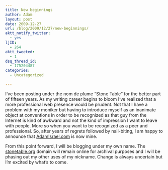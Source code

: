 ```yaml
---
title: New beginnings
author: Adam
layout: post
date: 2009-12-27
url: /blog/2009/12/27/new-beginnings/
aktt_notify_twitter:
  - yes
ljID:
  - 264
aktt_tweeted:
  - 1
dsq_thread_id:
  - 175204487
categories:
  - Uncategorized

---
```

I&#8217;ve been posting under the nom de plume &#8220;Stone Table&#8221; for the better part of fifteen years. As my writing career begins to bloom I&#8217;ve realized that a more professional web presence would be prudent. Not that I have a problem with my moniker but having to introduce myself as an inanimate object at conventions in order to be recognized as that guy from the Internet is kind of awkward and not the kind of impression I want to leave with people. More so when you want to be recognized as a peer and professional. So, after years of regrets followed by nail-biting, I am happy to announce that [AdamIsrael.com](1) is now mine.

From this point forward, I will be blogging under my own name. The [stonetable.org](2) domain will remain online for archival purposes and I will be phasing out my other uses of my nickname. Change is always uncertain but I&#8217;m excited by what&#8217;s to come.

 [1]: http://www.adamisrael.com/
 [2]: http://www.stonetable.org/
